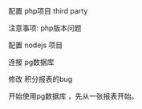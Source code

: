配置 php项目  third party



注意事项: php版本问题







































配置 nodejs 项目

连接 pg数据库

修改 积分报表的bug

开始使用pg数据库 ，先从一张报表开始。

